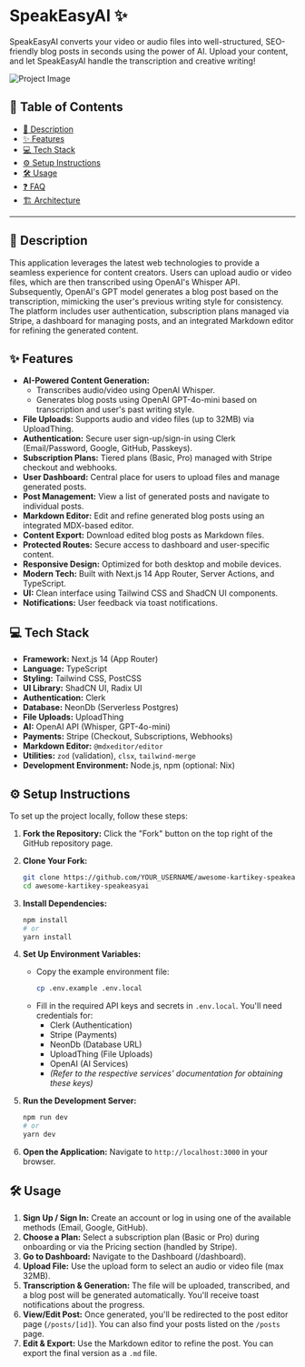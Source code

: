 # SpeakEasyAI ✨

SpeakEasyAI converts your video or audio files into well-structured, SEO-friendly blog posts in seconds using the power of AI. Upload your content, and let SpeakEasyAI handle the transcription and creative writing!

![Project Image](https://www.speakeasyai.dev/og-image.png)

## 📑 Table of Contents

- [🚀 Description](#-description)
- [✨ Features](#-features)
- [💻 Tech Stack](#-tech-stack)
- [⚙️ Setup Instructions](#️-setup-instructions)
- [🛠️ Usage](#️-usage)
- [❓ FAQ](FAQ.md)
- [🏗️ Architecture](ARCHITECTURE.md)

---

## 🚀 Description

This application leverages the latest web technologies to provide a seamless experience for content creators. Users can upload audio or video files, which are then transcribed using OpenAI's Whisper API. Subsequently, OpenAI's GPT model generates a blog post based on the transcription, mimicking the user's previous writing style for consistency. The platform includes user authentication, subscription plans managed via Stripe, a dashboard for managing posts, and an integrated Markdown editor for refining the generated content.

## ✨ Features

- **AI-Powered Content Generation:**
  - Transcribes audio/video using OpenAI Whisper.
  - Generates blog posts using OpenAI GPT-4o-mini based on transcription and user's past writing style.
- **File Uploads:** Supports audio and video files (up to 32MB) via UploadThing.
- **Authentication:** Secure user sign-up/sign-in using Clerk (Email/Password, Google, GitHub, Passkeys).
- **Subscription Plans:** Tiered plans (Basic, Pro) managed with Stripe checkout and webhooks.
- **User Dashboard:** Central place for users to upload files and manage generated posts.
- **Post Management:** View a list of generated posts and navigate to individual posts.
- **Markdown Editor:** Edit and refine generated blog posts using an integrated MDX-based editor.
- **Content Export:** Download edited blog posts as Markdown files.
- **Protected Routes:** Secure access to dashboard and user-specific content.
- **Responsive Design:** Optimized for both desktop and mobile devices.
- **Modern Tech:** Built with Next.js 14 App Router, Server Actions, and TypeScript.
- **UI:** Clean interface using Tailwind CSS and ShadCN UI components.
- **Notifications:** User feedback via toast notifications.

## 💻 Tech Stack

- **Framework:** Next.js 14 (App Router)
- **Language:** TypeScript
- **Styling:** Tailwind CSS, PostCSS
- **UI Library:** ShadCN UI, Radix UI
- **Authentication:** Clerk
- **Database:** NeonDb (Serverless Postgres)
- **File Uploads:** UploadThing
- **AI:** OpenAI API (Whisper, GPT-4o-mini)
- **Payments:** Stripe (Checkout, Subscriptions, Webhooks)
- **Markdown Editor:** `@mdxeditor/editor`
- **Utilities:** `zod` (validation), `clsx`, `tailwind-merge`
- **Development Environment:** Node.js, npm (optional: Nix)

## ⚙️ Setup Instructions

To set up the project locally, follow these steps:

1.  **Fork the Repository:**
    Click the "Fork" button on the top right of the GitHub repository page.

2.  **Clone Your Fork:**

    ```bash
    git clone https://github.com/YOUR_USERNAME/awesome-kartikey-speakeasyai.git
    cd awesome-kartikey-speakeasyai
    ```

3.  **Install Dependencies:**

    ```bash
    npm install
    # or
    yarn install
    ```

4.  **Set Up Environment Variables:**

    - Copy the example environment file:
      ```bash
      cp .env.example .env.local
      ```
    - Fill in the required API keys and secrets in `.env.local`. You'll need credentials for:
      - Clerk (Authentication)
      - Stripe (Payments)
      - NeonDb (Database URL)
      - UploadThing (File Uploads)
      - OpenAI (AI Services)
      - _(Refer to the respective services' documentation for obtaining these keys)_

5.  **Run the Development Server:**

    ```bash
    npm run dev
    # or
    yarn dev
    ```

6.  **Open the Application:**
    Navigate to `http://localhost:3000` in your browser.

## 🛠️ Usage

1.  **Sign Up / Sign In:** Create an account or log in using one of the available methods (Email, Google, GitHub).
2.  **Choose a Plan:** Select a subscription plan (Basic or Pro) during onboarding or via the Pricing section (handled by Stripe).
3.  **Go to Dashboard:** Navigate to the Dashboard (/dashboard).
4.  **Upload File:** Use the upload form to select an audio or video file (max 32MB).
5.  **Transcription & Generation:** The file will be uploaded, transcribed, and a blog post will be generated automatically. You'll receive toast notifications about the progress.
6.  **View/Edit Post:** Once generated, you'll be redirected to the post editor page (`/posts/[id]`). You can also find your posts listed on the `/posts` page.
7.  **Edit & Export:** Use the Markdown editor to refine the post. You can export the final version as a `.md` file.

